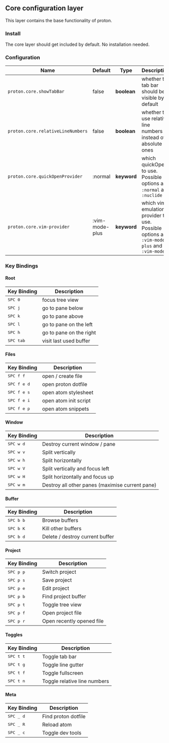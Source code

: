 ## Core configuration layer

This layer contains the base functionality of proton.

### Install

The core layer should get included by default. No installation needed.

### Configuration

| Name                              | Default        | Type        | Description                                                                                |
|-----------------------------------|----------------|-------------|--------------------------------------------------------------------------------------------|
| `proton.core.showTabBar`          | false          | __boolean__ | whether the tab bar should be visible by default                                           |
| `proton.core.relativeLineNumbers` | false          | __boolean__ | whether to use relative line numbers instead of absolute ones                              |
| `proton.core.quickOpenProvider`   | :normal        | __keyword__ | which quickOpen to use. Possible options are `:normal` and `:nuclide`                      |
| `proton.core.vim-provider`        | :vim-mode-plus | __keyword__ | which vim emulation provider to use. Possible options are `:vim-mode-plus` and `:vim-mode` |

### Key Bindings

#### Root

Key Binding        | Description
-------------------|------------------------
<kbd>SPC 0</kbd>   | focus tree view
<kbd>SPC j</kbd>   | go to pane below
<kbd>SPC k</kbd>   | go to pane above
<kbd>SPC l</kbd>   | go to pane on the left
<kbd>SPC h</kbd>   | go to pane on the right
<kbd>SPC tab</kbd> | visit last used buffer

#### Files

Key Binding            | Description
-----------------------|----------------------
<kbd> SPC f f </kbd>   | open / create file
<kbd> SPC f e d </kbd> | open proton dotfile
<kbd> SPC f e s </kbd> | open atom stylesheet
<kbd> SPC f e i </kbd> | open atom init script
<kbd> SPC f e p </kbd> | open atom snippets

#### Window

Key Binding          | Description
---------------------|--------------------------------
<kbd> SPC w d </kbd> | Destroy current window / pane
<kbd> SPC w v </kbd> | Split vertically
<kbd> SPC w h </kbd> | Split horizontally
<kbd> SPC w V </kbd> | Split vertically and focus left
<kbd> SPC w H </kbd> | Split horizontally and focus up
<kbd> SPC w m </kbd> | Destroy all other panes (maximise current pane)

#### Buffer

Key Binding          | Description
---------------------|--------------------------------
<kbd> SPC b b </kbd> | Browse buffers
<kbd> SPC b K </kbd> | Kill other buffers
<kbd> SPC b d </kbd> | Delete / destroy current buffer

#### Project

Key Binding          | Description
---------------------|--------------------------
<kbd> SPC p p </kbd> | Switch project
<kbd> SPC p s </kbd> | Save project
<kbd> SPC p e </kbd> | Edit project 
<kbd> SPC p b </kbd> | Find project buffer
<kbd> SPC p t </kbd> | Toggle tree view
<kbd> SPC p f </kbd> | Open project file
<kbd> SPC p r </kbd> | Open recently opened file

#### Toggles

Key Binding          | Description
---------------------|-----------------------------
<kbd> SPC t t </kbd> | Toggle tab bar
<kbd> SPC t g </kbd> | Toggle line gutter
<kbd> SPC t f </kbd> | Toggle fullscreen
<kbd> SPC t n </kbd> | Toggle relative line numbers


#### Meta

Key Binding          | Description
---------------------|--------------------
<kbd> SPC _ d </kbd> | Find proton dotfile
<kbd> SPC _ R </kbd> | Reload atom
<kbd> SPC _ c </kbd> | Toggle dev tools
